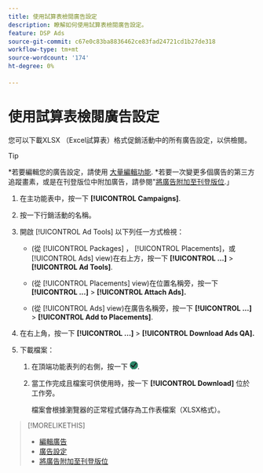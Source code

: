 ```yaml
---
title: 使用試算表檢閱廣告設定
description: 瞭解如何使用試算表檢閱廣告設定。
feature: DSP Ads
source-git-commit: c67e0c83ba8836462ce83fad24721cd1b27de318
workflow-type: tm+mt
source-wordcount: '174'
ht-degree: 0%

---
```


# 使用試算表檢閱廣告設定

您可以下載XLSX （Excel試算表）格式促銷活動中的所有廣告設定，以供檢閱。<!-- Clarify once I can get this to work: Do these include all ads in the campaign, only active ads in live or pending campaigns, or what? And does it include all possible settings, or just a subset?  -->

>[!TIP]
>
>*若要編輯您的廣告設定，請使用 [大量編輯功能](/help/dsp/campaign-management/ads/ad-edit.md).
>*若要一次變更多個廣告的第三方追蹤畫素，或是在刊登版位中附加廣告，請參閱&quot;[將廣告附加至刊登版位](/help/dsp/campaign-management/ads/ad-attach-to-placement.md).」

1. 在主功能表中，按一下 **[!UICONTROL Campaigns]**.

1. 按一下行銷活動的名稱。

1. 開啟 [!UICONTROL Ad Tools] 以下列任一方式檢視：

   * (從 [!UICONTROL Packages] ， [!UICONTROL Placements]，或 [!UICONTROL Ads] view)在右上方，按一下 **[!UICONTROL ...]** > **[!UICONTROL Ad Tools]**.

   * (從 [!UICONTROL Placements] view)在位置名稱旁，按一下 **[!UICONTROL ...]** > **[!UICONTROL Attach Ads].**

   * (從 [!UICONTROL Ads] view)在廣告名稱旁，按一下  **[!UICONTROL ...]** > **[!UICONTROL Add to Placements]**.

1. 在右上角，按一下 **[!UICONTROL ...]** > **[!UICONTROL Download Ads QA].**

1. 下載檔案：

   1. 在頂端功能表列的右側，按一下 ![工作](/help/dsp/assets/downloads.png).

   1. 當工作完成且檔案可供使用時，按一下 **[!UICONTROL Download]** 位於工作旁。

      檔案會根據瀏覽器的正常程式儲存為工作表檔案（XLSX格式）。

>[!MORELIKETHIS]
>
>* [編輯廣告](/help/dsp/campaign-management/ads/ad-edit.md)
>* [廣告設定](/help/dsp/campaign-management/ads/ad-settings.md)
>* [將廣告附加至刊登版位](/help/dsp/campaign-management/ads/ad-attach-to-placement.md)
